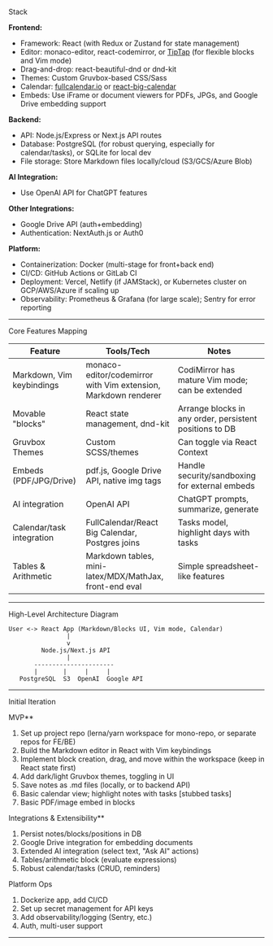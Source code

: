 Stack

**Frontend:**
- Framework: React (with Redux or Zustand for state management)
- Editor: monaco-editor, react-codemirror, or [TipTap](https://tiptap.dev/) (for flexible blocks and Vim mode)
- Drag-and-drop: react-beautiful-dnd or dnd-kit
- Themes: Custom Gruvbox-based CSS/Sass
- Calendar: [fullcalendar.io](https://fullcalendar.io) or [react-big-calendar](https://jquense.github.io/react-big-calendar/)
- Embeds: Use iFrame or document viewers for PDFs, JPGs, and Google Drive embedding support

**Backend:**
- API: Node.js/Express or Next.js API routes
- Database: PostgreSQL (for robust querying, especially for calendar/tasks), or SQLite for local dev
- File storage: Store Markdown files locally/cloud (S3/GCS/Azure Blob)

**AI Integration:**
- Use OpenAI API for ChatGPT features

**Other Integrations:**
- Google Drive API (auth+embedding)
- Authentication: NextAuth.js or Auth0

**Platform:**
- Containerization: Docker (multi-stage for front+back end)
- CI/CD: GitHub Actions or GitLab CI
- Deployment: Vercel, Netlify (if JAMStack), or Kubernetes cluster on GCP/AWS/Azure if scaling up
- Observability: Prometheus & Grafana (for large scale); Sentry for error reporting

---

Core Features Mapping

| Feature                   | Tools/Tech                                                     | Notes                                                   |
|---------------------------|----------------------------------------------------------------|---------------------------------------------------------|
| Markdown, Vim keybindings | monaco-editor/codemirror with Vim extension, Markdown renderer | CodiMirror has mature Vim mode; can be extended         |
| Movable "blocks"          | React state management, dnd-kit                                | Arrange blocks in any order, persistent positions to DB |
| Gruvbox Themes            | Custom SCSS/themes                                             | Can toggle via React Context                            |
| Embeds (PDF/JPG/Drive)    | pdf.js, Google Drive API, native img tags                      | Handle security/sandboxing for external embeds          |
| AI integration            | OpenAI API                                                     | ChatGPT prompts, summarize, generate                    |
| Calendar/task integration | FullCalendar/React Big Calendar, Postgres joins                | Tasks model, highlight days with tasks                  |
| Tables & Arithmetic       | Markdown tables, mini-latex/MDX/MathJax, front-end eval        | Simple spreadsheet-like features                        |

---

High-Level Architecture Diagram

```plaintext
User <-> React App (Markdown/Blocks UI, Vim mode, Calendar)
                |
                v
         Node.js/Next.js API
                |
       ----------------------
       |       |     |     |
   PostgreSQL  S3  OpenAI  Google API

```

---

Initial Iteration

MVP**
1. Set up project repo (lerna/yarn workspace for mono-repo, or separate repos for FE/BE)
2. Build the Markdown editor in React with Vim keybindings
3. Implement block creation, drag, and move within the workspace (keep in React state first)
4. Add dark/light Gruvbox themes, toggling in UI
5. Save notes as .md files (locally, or to backend API)
6. Basic calendar view; highlight notes with tasks [stubbed tasks]
7. Basic PDF/image embed in blocks

Integrations & Extensibility**
1. Persist notes/blocks/positions in DB
2. Google Drive integration for embedding documents
3. Extended AI integration (select text, "Ask AI" actions)
4. Tables/arithmetic block (evaluate expressions)
5. Robust calendar/tasks (CRUD, reminders)

Platform Ops
1. Dockerize app, add CI/CD
2. Set up secret management for API keys
3. Add observability/logging (Sentry, etc.)
4. Auth, multi-user support

---
